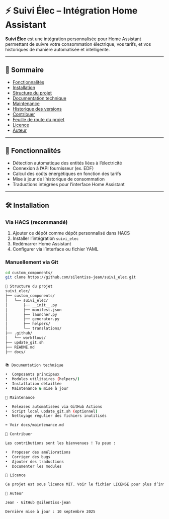 # ⚡ Suivi Élec – Intégration Home Assistant

**Suivi Élec** est une intégration personnalisée pour Home Assistant permettant de suivre votre consommation électrique, vos tarifs, et vos historiques de manière automatisée et intelligente.

---

## 📑 Sommaire

- [Fonctionnalités](#fonctionnalités)
- [Installation](#installation)
- [Structure du projet](#structure-du-projet)
- [Documentation technique](#documentation-technique)
- [Maintenance](#maintenance)
- [Historique des versions](docs/changelog.md)
- [Contribuer](#contribuer)
- [Feuille de route du projet](docs/roadmap.md)
- [Licence](#licence)
- [Auteur](#auteur)

---

## 🚀 Fonctionnalités

- Détection automatique des entités liées à l’électricité
- Connexion à l’API fournisseur (ex. EDF)
- Calcul des coûts énergétiques en fonction des tarifs
- Mise à jour de l’historique de consommation
- Traductions intégrées pour l’interface Home Assistant

---

## 🛠️ Installation

### Via HACS (recommandé)

1. Ajouter ce dépôt comme dépôt personnalisé dans HACS
2. Installer l’intégration `suivi_elec`
3. Redémarrer Home Assistant
4. Configurer via l’interface ou fichier YAML

### Manuellement via Git

```bash
cd custom_components/
git clone https://github.com/silentiss-jean/suivi_elec.git

📁 Structure du projet
suivi_elec/
├── custom_components/
│   └── suivi_elec/
│       ├── __init__.py
│       ├── manifest.json
│       ├── launcher.py
│       ├── generator.py
│       ├── helpers/
│       └── translations/
├── .github/
│   └── workflows/
├── update_git.sh
├── README.md
├── docs/


📚 Documentation technique

•  Composants principaux
•  Modules utilitaires (helpers/)
•  Installation détaillée
•  Maintenance & mise à jour

🔧 Maintenance

•  Releases automatisées via GitHub Actions
•  Script local update_git.sh (optionnel)
•  Nettoyage régulier des fichiers inutilisés

➡️ Voir docs/maintenance.md

🤝 Contribuer

Les contributions sont les bienvenues ! Tu peux :

•  Proposer des améliorations
•  Corriger des bugs
•  Ajouter des traductions
•  Documenter les modules

📄 Licence

Ce projet est sous licence MIT. Voir le fichier LICENSE pour plus d’informations.

👤 Auteur

Jean · GitHub @silentiss-jean

Dernière mise à jour : 10 septembre 2025